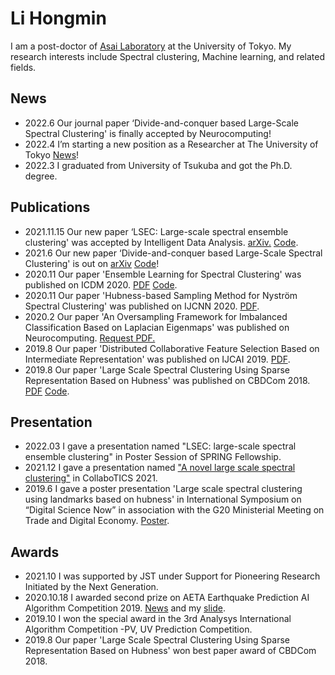 # Li Hongmin

I am a post-doctor of [Asai Laboratory](http://asailab.cb.k.u-tokyo.ac.jp/) at the University of Tokyo. 
My research interests include Spectral clustering, Machine learning, and related fields.

## News
- 2022.6 Our journal paper ‘Divide-and-conquer based Large-Scale Spectral Clustering' is finally accepted	by Neurocomputing!
- 2022.4 I’m starting a new position as a Researcher at The University of Tokyo [News](http://asailab.cb.k.u-tokyo.ac.jp/2022/04/05/new-postdoc/)!
- 2022.3 I graduated from University of Tsukuba and got the Ph.D. degree.

## Publications 
- 2021.11.15 Our new paper ‘LSEC: Large-scale spectral ensemble clustering' was accepted by Intelligent Data Analysis. [arXiv.](https://arxiv.org/abs/2106.09852) [Code](https://github.com/Li-Hongmin/MyPaperWithCode/blob/main/Large-scale_spectral_ensemble_clustering). 
- 2021.6 Our new paper ‘Divide-and-conquer based Large-Scale Spectral Clustering' is out on [arXiv](http://dx.doi.org/10.13140/RG.2.2.15207.37281) [Code](https://github.com/Li-Hongmin/MyPaperWithCode/tree/main/Large-scale_spectral_ensemble_clustering)!
- 2020.11 Our paper 'Ensemble Learning for Spectral Clustering' was published on ICDM 2020. [PDF](https://www.researchgate.net/publication/351374294_Ensemble_Learning_for_Spectral_Clustering_in_ICDM_2020) [Code](https://github.com/Li-Hongmin/MyPaperWithCode/tree/main/Ensemble-Learning-for-Spectral-Clustering). 
- 2020.11 Our paper 'Hubness-based Sampling Method for Nyström Spectral Clustering' was published on IJCNN 2020. [PDF](https://www.researchgate.net/publication/347020282_Hubness-based_Sampling_Method_for_Nystrom_Spectral_Clustering?_sg%5B0%5D=AvjmAQ75PXlfrPnE9v__4EwO6znbkhabOPrf23tauJk62nR10GMMYyfC0f2gy-tZIe1DzzEIvejoGQTnwOFg89B5_kWkpsRxmLiW5CB7.Jgf4gchBTEPEHre2QxJHt8N_jbNG55V2xlO5jQ4IuEBmHqNHcqo82BrlUyMDTmi8rObc9_Jik_jFFspeIzRcZw).
- 2020.2 Our paper 'An Oversampling Framework for Imbalanced Classification Based on Laplacian Eigenmaps' was published on Neurocomputing. [Request PDF.](https://www.researchgate.net/publication/339479570_An_Oversampling_Framework_for_Imbalanced_Classification_Based_on_Laplacian_Eigenmaps)
- 2019.8 Our paper 'Distributed Collaborative Feature Selection Based on Intermediate Representation' was published on IJCAI 2019. [PDF](https://www.researchgate.net/publication/334844564_Distributed_Collaborative_Feature_Selection_Based_on_Intermediate_Representation?_sg%5B0%5D=AvjmAQ75PXlfrPnE9v__4EwO6znbkhabOPrf23tauJk62nR10GMMYyfC0f2gy-tZIe1DzzEIvejoGQTnwOFg89B5_kWkpsRxmLiW5CB7.Jgf4gchBTEPEHre2QxJHt8N_jbNG55V2xlO5jQ4IuEBmHqNHcqo82BrlUyMDTmi8rObc9_Jik_jFFspeIzRcZw).
- 2019.8 Our paper 'Large Scale Spectral Clustering Using Sparse Representation Based on Hubness' was published on CBDCom 2018. [PDF](https://www.researchgate.net/publication/329477629_Large_Scale_Spectral_Clustering_Using_Sparse_Representation_Based_on_Hubness) [Code](https://github.com/Li-Hongmin/MyPaperWithCode/blob/main/Large-scale-spectral-clustering-using-sparse-representation-based-on-hubness).

## Presentation

- 2022.03 I gave a presentation named "LSEC: large-scale spectral ensemble clustering" in Poster Session of SPRING Fellowship.
- 2021.12 I gave a presentation named ["A novel large scale spectral clustering"](https://www.researchgate.net/publication/357116587_A_novel_large_scale_spectral_clustering) in CollaboTICS 2021.
- 2019.6 I gave a poster presentation 'Large scale spectral clustering using landmarks based on hubness' in International Symposium on “Digital Science Now” in association with the G20 Ministerial Meeting on Trade and Digital Economy. [Poster](https://www.researchgate.net/publication/351578192_Large_scale_spectral_clustering_using_landmarks_based_on_hubness).

## Awards

- 2021.10 I was supported by JST under Support for Pioneering Research Initiated by the Next Generation.
- 2020.10.18 I awarded second prize on AETA Earthquake Prediction AI Algorithm Competition 2019. [News](https://web.pkusz.edu.cn/ims/aeta-ai-algorithm-competition/) and my [slide](https://www.researchgate.net/publication/351374384_AETAdezhenyuceAIsuanfadasai-cansaisuanfahemoxingjianjie).
- 2019.10 I won the special award in the 3rd Analysys International Algorithm Competition -PV, UV Prediction Competition.
- 2019.8 Our paper 'Large Scale Spectral Clustering Using Sparse Representation Based on Hubness' won best paper award of CBDCom 2018.

